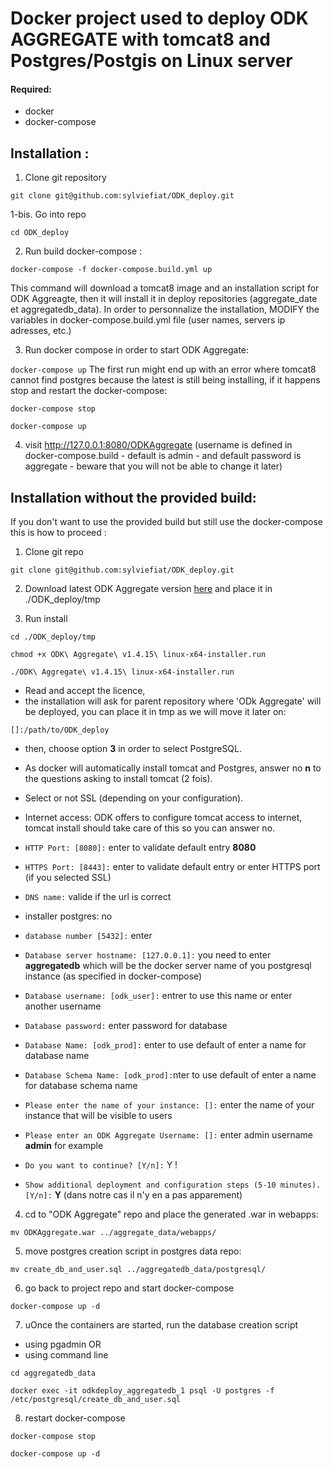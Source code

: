 # Docker project used to deploy ODK AGGREGATE with tomcat8 and Postgres/Postgis on Linux server

#### Required: ####
  - docker
  - docker-compose

## Installation : ##

1. Clone git repository

`git clone git@github.com:sylviefiat/ODK_deploy.git`

1-bis. Go into repo

`cd ODK_deploy`

2. Run build docker-compose :

`docker-compose -f docker-compose.build.yml up`

This command will download a tomcat8 image and an installation script for ODK Aggreagte, then it will install it in deploy repositories (aggregate_date et aggregatedb_data).
In order to personnalize the installation, MODIFY the variables in docker-compose.build.yml file (user names, servers ip adresses, etc.)

3. Run docker compose in order to start ODK Aggregate:

`docker-compose up`
The first run might end up with an error where tomcat8 cannot find postgres because the latest is still being installing, if it happens stop and restart the docker-compose:

`docker-compose stop`

`docker-compose up`

4. visit http://127.0.0.1:8080/ODKAggregate (username is defined in docker-compose.build - default is admin - and default password is aggregate - beware that you will not be able to change it later)


  
## Installation without the provided build: ##
If you don't want to use the provided build but still use the docker-compose this is how to proceed :
 
1. Clone git repo

`git clone git@github.com:sylviefiat/ODK_deploy.git`

2. Download latest ODK Aggregate version [here](https://opendatakit.org/downloads/download-info/odk-aggregate-linux-x64-installer-run/) and place it in ./ODK_deploy/tmp

3. Run install

`cd ./ODK_deploy/tmp`

`chmod +x ODK\ Aggregate\ v1.4.15\ linux-x64-installer.run`

`./ODK\ Aggregate\ v1.4.15\ linux-x64-installer.run`
 
 - Read and accept the licence, 
 - the installation will ask for parent repository where 'ODk Aggregate' will be deployed, you can place it in tmp as we will move it later on:
 
 `[]:/path/to/ODK_deploy`
 
 - then, choose option **3** in order to select PostgreSQL.
 
 - As docker will automatically install tomcat and Postgres, answer no **n** to the questions asking to install tomcat (2 fois).
 
 - Select or not SSL (depending on your configuration).
 
 - Internet access: ODK offers to configure tomcat access to internet, tomcat install should take care of this so you can answer no.
 
 - `HTTP Port: [8080]:` enter to validate default entry **8080**
 
 - `HTTPS Port: [8443]:` enter to validate default entry or enter HTTPS port (if you selected SSL)
 
 - `DNS name:` valide  if the url is correct
 
 - installer postgres: no
 
 - `database number [5432]:` enter
 
 - `Database server hostname: [127.0.0.1]:` you need to enter **aggregatedb** which will be the docker server name of you postgresql instance (as specified in docker-compose)
 
 - `Database username: [odk_user]:` entrer to use this name or enter another username
 
 - `Database password:` enter password for database
 
 - `Database Name: [odk_prod]:` enter to use default of enter a name for database name
 
 - `Database Schema Name: [odk_prod]:`nter to use default of enter a name for database schema name
 
 - `Please enter the name of your instance: []:` enter the name of your instance that will be visible to users
 
 - `Please enter an ODK Aggregate Username: []:` enter admin username **admin** for example
 
 - `Do you want to continue? [Y/n]:` Y !
 
 - `Show additional deployment and
 configuration steps (5-10 minutes). [Y/n]:` **Y** (dans notre cas il n'y en a pas apparement)

4. cd to "ODK Aggregate" repo and place the generated .war in webapps:

`mv ODKAggregate.war ../aggregate_data/webapps/`

5. move postgres creation script in postgres data repo:

`mv create_db_and_user.sql ../aggregatedb_data/postgresql/`

6. go back to project repo and start docker-compose

`docker-compose up -d`

7. uOnce the containers are started, run the database creation script
  - using pgadmin OR
  - using command line
  
  `cd aggregatedb_data`
  
  `docker exec -it odkdeploy_aggregatedb_1 psql -U postgres -f /etc/postgresql/create_db_and_user.sql`
  
8. restart docker-compose

`docker-compose stop`

`docker-compose up -d`
 
 
 

